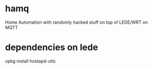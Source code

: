 # hamq
Home Automation with randomly hacked stuff on top of LEDE/WRT on MQTT

# dependencies on lede
opkg install hostapd-utls
